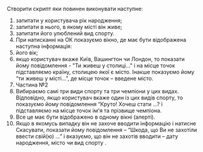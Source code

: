 Створити скрипт яки повинен виконувати наступне:

1. запитати у користувача рік народження;
2. запитати в нього, в якому місті він живе;
3. запитати його улюблений вид спорту.
4. При натисканні на ОК показуємо вікно, де має бути відображена наступна інформація:
5. його вік;
6. якщо користувач вкаже Київ, Вашингтон чи Лондон, то показати йому повідомлення - "Ти живеш у столиці..." і на місце точок підставляємо країну, столицею якої є місто. Інакше показуємо йому “ти живеш у місті…”, де місце точок – введене місто.
7. Частина №2
8. Вибираємо самі три види спорту та три чемпіони у цих видах. Відповідно, якщо користувач вкаже один із цих видів спорту, то показуємо йому повідомлення “Круто! Хочеш стати …? і підставляємо на місце точок ім'я та прізвище чемпіона.
9. Все це має бути відображено в одному вікні (алерті).
10. Якщо в якомусь випадку він не захоче вводити інформацію і натисне Скасувати, показати йому повідомлення – “Шкода, що Ви не захотіли ввести свій(ю) …” і вказуємо, що він не захотів вводити – дату народження, місто чи вид спорту .